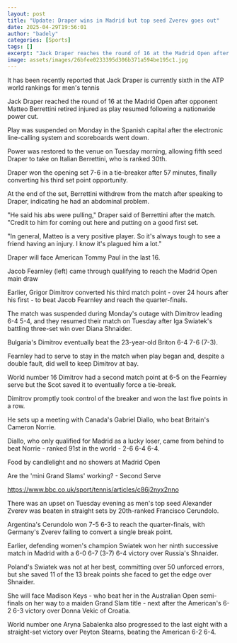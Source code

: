 ```yaml
---
layout: post
title: "Update: Draper wins in Madrid but top seed Zverev goes out"
date: 2025-04-29T19:56:01
author: "badely"
categories: [Sports]
tags: []
excerpt: "Jack Draper reaches the round of 16 at the Madrid Open after opponent Matteo Berrettini retires injured as play resumes following a power cut."
image: assets/images/26bfee0233395d306b371a594be195c1.jpg
---
```


It has been recently reported that Jack Draper is currently sixth in the ATP world rankings for men's tennis

Jack Draper reached the round of 16 at the Madrid Open after opponent Matteo Berrettini retired injured as play resumed following a nationwide power cut.

Play was suspended on Monday in the Spanish capital after the electronic line-calling system and scoreboards went down.

Power was restored to the venue on Tuesday morning, allowing fifth seed Draper to take on Italian Berrettini, who is ranked 30th.

Draper won the opening set 7-6 in a tie-breaker after 57 minutes, finally converting his third set point opportunity.

At the end of the set, Berrettini withdrew from the match after speaking to Draper, indicating he had an abdominal problem.

"He said his abs were pulling," Draper said of Berrettini after the match. "Credit to him for coming out here and putting on a good first set. 

"In general, Matteo is a very positive player. So it's always tough to see a friend having an injury. I know it's plagued him a lot."

Draper will face American Tommy Paul in the last 16.

Jacob Fearnley (left) came through qualifying to reach the Madrid Open main draw

Earlier, Grigor Dimitrov converted his third match point - over 24 hours after his first - to beat Jacob Fearnley and reach the quarter-finals.

The match was suspended during Monday's outage with Dimitrov leading 6-4 5-4, and they resumed their match on Tuesday after Iga Swiatek's battling three-set win over Diana Shnaider.  

Bulgaria's Dimitrov eventually beat the 23-year-old Briton 6-4 7-6 (7-3).

Fearnley had to serve to stay in the match when play began and, despite a double fault, did well to keep Dimitrov at bay.

World number 16 Dimitrov had a second match point at 6-5 on the Fearnley serve but the Scot saved it to eventually force a tie-break.

Dimitrov promptly took control of the breaker and won the last five points in a row.

He sets up a meeting with Canada's Gabriel Diallo, who beat Britain's Cameron Norrie.

Diallo, who only qualified for Madrid as a lucky loser, came from behind to beat Norrie - ranked 91st in the world - 2-6 6-4 6-4.

Food by candlelight and no showers at Madrid Open

Are the 'mini Grand Slams' working? - Second Serve

https://www.bbc.co.uk/sport/tennis/articles/c86j2nyx2nno

There was an upset on Tuesday evening as men's top seed Alexander Zverev was beaten in straight sets by 20th-ranked Francisco Cerundolo.

Argentina's Cerundolo won 7-5 6-3 to reach the quarter-finals, with Germany's Zverev failing to convert a single break point.

Earlier, defending women's champion Swiatek won her ninth successive match in Madrid with a 6-0 6-7 (3-7) 6-4 victory over Russia's Shnaider.

Poland's Swiatek was not at her best, committing over 50 unforced errors, but she saved 11 of the 13 break points she faced to get the edge over Shnaider.

She will face Madison Keys - who beat her in the Australian Open semi-finals on her way to a maiden Grand Slam title - next after the American's 6-2 6-3 victory over Donna Vekic of Croatia.

World number one Aryna Sabalenka also progressed to the last eight with a straight-set victory over Peyton Stearns, beating the American 6-2 6-4.

